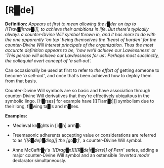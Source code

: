 # **[R█de]**

**Definition:** *Appears at first to mean allowing the r█der on top to [[Trav█l|trav█l]], to achieve their ambitions in life.  But there's typically always a counter-Divine Will symbol thrown in, and it has more to do with the one apparently 'on top' being themselves the 'beast of burden' for the counter-Divine Will interest principals of the organization.  Thus the most accurate definition appears to be, 'how we'll achieve our Lawlessness' or 'This person will achieve our Lawlessness for us'.  Perhaps most succinctly, the colloquial overt concept of 'a sell-out'.*

Can occasionally be used at first to refer to *the effort of* getting someone to become *'a sell-out'*, and once that's been achieved how to deploy them from that basis.

Counter-Divine Will symbols are so basic and have association through counter-Divine Will derivatives that they're effectively ubiquitous in the symbolic lingo.  [H█rses] for example have \[[[Tiam█t]]\] symbolism due to their long, fl█wing ta█ls and m█nes.


**Examples:**

* Medieval kn█ghts in [ir█n] arm█r.

* Freemasonic adherents accepting value or considerations are referred to as *'[[R█de|r█ding]] the [go█t]'*, a counter-Divine Will symbol.

* Anne McCaffr█y's *'[[Drag█n]][[R█de|r█ders]] of Pern'* series, adding a major counter-Divine Will symbol and an ostensible *'inverted mode'* declarator simultaneously.